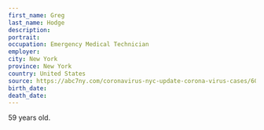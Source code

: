 ```yaml
---
first_name: Greg
last_name: Hodge
description: 
portrait: 
occupation: Emergency Medical Technician
employer: 
city: New York
province: New York
country: United States
source: https://abc7ny.com/coronavirus-nyc-update-corona-virus-cases/6099120/
birth_date: 
death_date: 
---
```


59 years old.